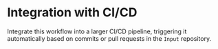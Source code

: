 # Integration with CI/CD

Integrate this workflow into a larger CI/CD pipeline, triggering it automatically based on commits or pull requests in the `Input` repository.
